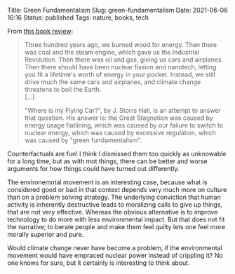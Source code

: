 Title: Green Fundamentalism
Slug: green-fundamentalism
Date: 2021-06-06 16:16
Status: published
Tags: nature, books, tech

From [this book review](https://astralcodexten.substack.com/p/your-book-review-wheres-my-flying):

> Three hundred years ago, we burned wood for energy. Then there was coal and
> the steam engine, which gave us the Industrial Revolution. Then there was oil
> and gas, giving us cars and airplanes. Then there should have been nuclear
> fission and nanotech, letting you fit a lifetime's worth of energy in your
> pocket. Instead, we still drive much the same cars and airplanes, and climate
> change threatens to boil the Earth.  
> [...]
> 
> "Where is my Flying Car?", by J.
> Storrs Hall, is an attempt to answer that question. His answer is: the Great
> Stagnation was caused by energy usage flatlining, which was caused by our
> failure to switch to nuclear energy, which was caused by excessive
> regulation, which was caused by "green fundamentalism".

Counterfactuals are fun! I think I dismissed them too quickly as unknowable for a long
time, but as with mot things, there can be better and worse arguments for how things could
have turned out differently.

The environemntal movement is an interesting case, because what is considered good or bad
in that context depends very much more on culture than on a problem solving strategy.
The underlying conviction that human activity is inherently destructive leads to
moralizing calls to give up things, that are not very effective.
Whereas the obvious alternative is to improve technology
to do more with less environmental impact. But that does not fit the narrative; 
to berate people and make them feel quilty lets one feel more morally 
superior and pure.

Would climate change never have become a problem, if the environmental movement
would have empraced nuclear power instead of crippling it? No one knows for sure, but
it certainly is interesting to think about.

